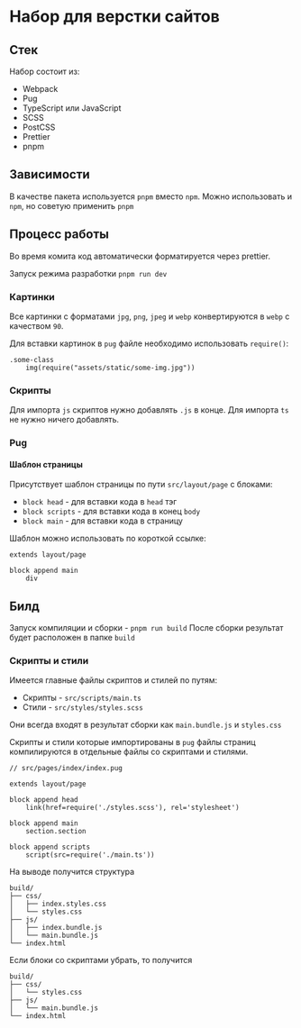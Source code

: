 # Набор для верстки сайтов

## Стек

Набор состоит из:

-   Webpack
-   Pug
-   TypeScript или JavaScript
-   SCSS
-   PostCSS
-   Prettier
-   pnpm

## Зависимости

В качестве пакета используется `pnpm` вместо `npm`.
Можно использовать и `npm`, но советую применить `pnpm`

## Процесс работы

Во время комита код автоматически форматируется через prettier.

Запуск режима разработки `pnpm run dev`

### Картинки

Все картинки с форматами `jpg`, `png`, `jpeg` и `webp` конвертируются в `webp` с качеством `90`.

Для вставки картинок в `pug` файле необходимо использовать `require()`:

```pug
.some-class
    img(require("assets/static/some-img.jpg"))
```

### Скрипты

Для импорта `js` скриптов нужно добавлять `.js` в конце. Для импорта `ts` не нужно ничего добавлять.

### Pug

#### Шаблон страницы

Присутствует шаблон страницы по пути `src/layout/page` с блоками:

-   `block head` - для вставки кода в `head` тэг
-   `block scripts` - для вставки кода в конец `body`
-   `block main` - для вставки кода в страницу

Шаблон можно использовать по короткой ссылке:

```pug
extends layout/page

block append main
    div
```

## Билд

Запуск компиляции и сборки - `pnpm run build`
После сборки результат будет расположен в папке `build`

### Скрипты и стили

Имеется главные файлы скриптов и стилей по путям:

-   Скрипты - `src/scripts/main.ts`
-   Стили - `src/styles/styles.scss`

Они всегда входят в результат сборки как `main.bundle.js` и `styles.css`

Скрипты и стили которые импортированы в `pug` файлы страниц компилируются в отдельные файлы со скриптами и стилями.

```pug
// src/pages/index/index.pug

extends layout/page

block append head
    link(href=require('./styles.scss'), rel='stylesheet')

block append main
    section.section

block append scripts
    script(src=require('./main.ts'))
```

На выводе получится структура

```
build/
├── css/
│   ├── index.styles.css
│   └── styles.css
├── js/
│   ├── index.bundle.js
│   └── main.bundle.js
└── index.html
```

Если блоки со скриптами убрать, то получится

```
build/
├── css/
│   └── styles.css
├── js/
│   └── main.bundle.js
└── index.html
```
